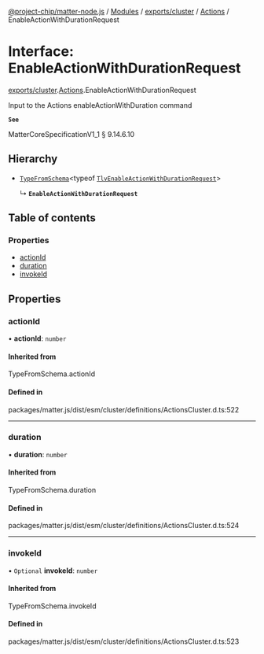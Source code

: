 [@project-chip/matter-node.js](../README.md) / [Modules](../modules.md) / [exports/cluster](../modules/exports_cluster.md) / [Actions](../modules/exports_cluster.Actions.md) / EnableActionWithDurationRequest

# Interface: EnableActionWithDurationRequest

[exports/cluster](../modules/exports_cluster.md).[Actions](../modules/exports_cluster.Actions.md).EnableActionWithDurationRequest

Input to the Actions enableActionWithDuration command

**`See`**

MatterCoreSpecificationV1_1 § 9.14.6.10

## Hierarchy

- [`TypeFromSchema`](../modules/exports_tlv.md#typefromschema)\<typeof [`TlvEnableActionWithDurationRequest`](../modules/exports_cluster.Actions.md#tlvenableactionwithdurationrequest)\>

  ↳ **`EnableActionWithDurationRequest`**

## Table of contents

### Properties

- [actionId](exports_cluster.Actions.EnableActionWithDurationRequest.md#actionid)
- [duration](exports_cluster.Actions.EnableActionWithDurationRequest.md#duration)
- [invokeId](exports_cluster.Actions.EnableActionWithDurationRequest.md#invokeid)

## Properties

### actionId

• **actionId**: `number`

#### Inherited from

TypeFromSchema.actionId

#### Defined in

packages/matter.js/dist/esm/cluster/definitions/ActionsCluster.d.ts:522

___

### duration

• **duration**: `number`

#### Inherited from

TypeFromSchema.duration

#### Defined in

packages/matter.js/dist/esm/cluster/definitions/ActionsCluster.d.ts:524

___

### invokeId

• `Optional` **invokeId**: `number`

#### Inherited from

TypeFromSchema.invokeId

#### Defined in

packages/matter.js/dist/esm/cluster/definitions/ActionsCluster.d.ts:523
